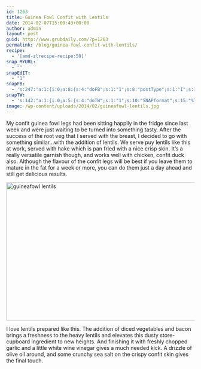 ```yaml
---
id: 1263
title: Guinea Fowl Confit with Lentils
date: 2014-02-07T15:00:43+00:00
author: admin
layout: post
guid: http://www.grubdaily.com/?p=1263
permalink: /blog/guinea-fowl-confit-with-lentils/
recipe:
  - '[amd-zlrecipe-recipe:50]'
snap_MYURL:
  - ""
snapEdIT:
  - "1"
snapFB:
  - 's:247:"a:1:{i:0;a:8:{s:4:"doFB";s:1:"1";s:8:"postType";s:1:"I";s:10:"AttachPost";s:1:"2";s:10:"SNAPformat";s:51:"New post (%TITLE%) has been published on %SITENAME%";s:9:"isAutoImg";s:1:"A";s:8:"imgToUse";b:0;s:9:"isAutoURL";s:1:"A";s:8:"urlToUse";b:0;}}";'
snapTW:
  - 's:142:"a:1:{i:0;a:5:{s:4:"doTW";s:1:"1";s:10:"SNAPformat";s:15:"%TITLE% - %URL%";s:8:"attchImg";s:1:"1";s:9:"isAutoImg";s:1:"A";s:8:"imgToUse";b:0;}}";'
image: /wp-content/uploads/2014/02/guineafowl-lentils.jpg
---
```

My confit guinea fowl legs had been sitting happily in the fridge since last week and were just waiting to be turned into something tasty. After the success of the root veg that I served with the breast, I decided to go with something similar&#8230;with the addition of lentils. We serve puy lentils like this at work, served with hake which is pan fried with a nice crisp skin. It&#8217;s a really versatile garnish though, and works well with chicken, confit duck also. Although the flavour of the confit legs will be best if you leave them to mature in the fat for a week or more, you can do them just a day ahead and still get delicious results.

[<img src="http://www.grubdaily.com/wp-content/uploads/2014/01/guineafowl-lentils.jpg" alt="guineafowl lentils" width="555" height="370" class="aligncenter size-full wp-image-1294" srcset="http://www.grubdaily.com/wp-content/uploads/2014/01/guineafowl-lentils.jpg 3582w, http://www.grubdaily.com/wp-content/uploads/2014/01/guineafowl-lentils-300x200.jpg 300w, http://www.grubdaily.com/wp-content/uploads/2014/01/guineafowl-lentils-1024x682.jpg 1024w" sizes="(max-width: 555px) 100vw, 555px" />](http://www.grubdaily.com/wp-content/uploads/2014/01/guineafowl-lentils.jpg)

I love lentils prepared like this. The addition of diced vegetables and bacon brings a freshness to the heavy lentils and elevates this dusty store-cupboard ingredient to new heights. And finishing it with freshly chopped garlic and a little white wine vinegar gives a much needed kick. A drizzle of olive oil around, and some crunchy sea salt on the crispy confit skin gives the final touch.